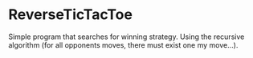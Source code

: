 # ReverseTicTacToe
Simple program that searches for winning strategy.
Using the recursive algorithm (for all opponents moves, there must exist one my move...).

